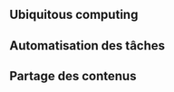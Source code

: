 Ubiquitous computing
--------------------

Automatisation des tâches
-------------------------

Partage des contenus
--------------------
